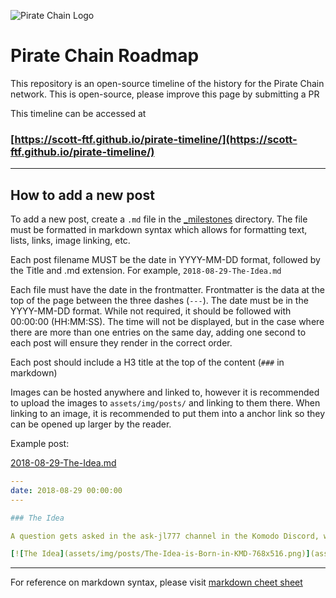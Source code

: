 ![Pirate Chain Logo](assets/img/Pirate_Logo_Stacked_WG.svg)

# Pirate Chain Roadmap

This repository is an open-source timeline of the history for the Pirate Chain network. This is open-source, please improve this page by submitting a PR

This timeline can be accessed at
### [https://scott-ftf.github.io/pirate-timeline/](https://scott-ftf.github.io/pirate-timeline/)

***

## How to add a new post
To add a new post, create a `.md` file in the [_milestones](https://github.com/scott-ftf/pirate-timeline/tree/main/_milestones) directory. The file must be formatted in markdown syntax which allows for formatting text, lists, links, image linking, etc.

Each post filename MUST be the date in YYYY-MM-DD format, followed by the Title and .md extension. For example, `2018-08-29-The-Idea.md`

Each file must have the date in the frontmatter. Frontmatter is the data at the top of the page between the three dashes (`---`). The date must be in the YYYY-MM-DD format. While not required, it should be followed with 00:00:00 (HH:MM:SS). The time will not be displayed, but in the case where there are more than one entries on the same day, adding one second to each post will ensure they render in the correct order. 

Each post should include a H3 title at the top of the content (`###` in markdown)

Images can be hosted anywhere and linked to, however it is recommended to upload the images to `assets/img/posts/` and linking to them there. When linking to an image, it is recommended to put them into a anchor link so they can be opened up larger by the reader.

Example post:

[2018-08-29-The-Idea.md](https://raw.githubusercontent.com/scott-ftf/pirate-timeline/main/_milestones/2018-08-29-The-Idea.md)
```YAML
---
date: 2018-08-29 00:00:00
---

### The Idea

A question gets asked in the ask-jl777 channel in the Komodo Discord, which started the discussion. [[link]](https://discordapp.com/channels/412898016371015680/455851625915875338/484319952849993748)

[![The Idea](assets/img/posts/The-Idea-is-Born-in-KMD-768x516.png)](assets/img/posts/The-Idea-is-Born-in-KMD-768x516.png)

```

***

For reference on markdown syntax, please visit 
[markdown cheet sheet](https://www.markdownguide.org/cheat-sheet/)